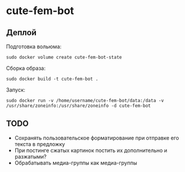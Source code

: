 # cute-fem-bot

## Деплой

Подготовка вольюма:

```shell
sudo docker volume create cute-fem-bot-state
```

Сборка образа:

```shell
sudo docker build -t cute-fem-bot .
```

Запуск:

```shell
sudo docker run -v /home/username/cute-fem-bot/data:/data -v /usr/share/zoneinfo:/usr/share/zoneinfo -d cute-fem-bot
```


## TODO

- Сохранять пользовательское форматирование при отправке его текста в предложку
- При постинге сжатых картинок постить их дополнительно и разжатыми?
- Обрабатывать медиа-группы как медиа-группы
